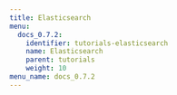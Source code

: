 ```yaml
---
title: Elasticsearch
menu:
  docs_0.7.2:
    identifier: tutorials-elasticsearch
    name: Elasticsearch
    parent: tutorials
    weight: 10
menu_name: docs_0.7.2
---
```

